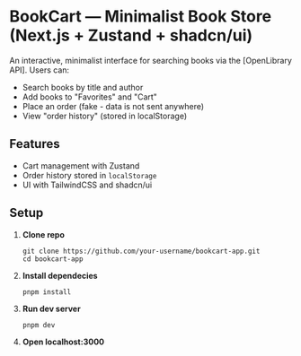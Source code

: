 # BookCart — Minimalist Book Store (Next.js + Zustand + shadcn/ui)
An interactive, minimalist interface for searching books via the [OpenLibrary API]. Users can:

- Search books by title and author
- Add books to "Favorites" and "Cart"
- Place an order (fake - data is not sent anywhere)
- View "order history" (stored in localStorage)

## Features
- Cart management with Zustand
- Order history stored in `localStorage`
- UI with TailwindCSS and shadcn/ui

## Setup

1. **Clone repo**
   ```
   git clone https://github.com/your-username/bookcart-app.git
   cd bookcart-app
   ```
2. **Install dependecies**
   ```
   pnpm install
   ```
3. **Run dev server**
   ```
   pnpm dev
   ```
4. **Open localhost:3000**



